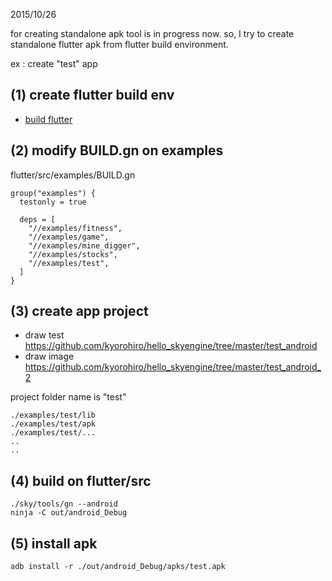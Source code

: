 2015/10/26

for creating standalone apk tool is in progress now. 
so, I try to create standalone flutter apk from flutter build environment.


ex : create "test" app

## (1) create flutter build env
  * [build flutter](build_flutter/README.md)

## (2) modify BUILD.gn on examples
flutter/src/examples/BUILD.gn
```
group("examples") {
  testonly = true

  deps = [
    "//examples/fitness",
    "//examples/game",
    "//examples/mine_digger",
    "//examples/stocks",
    "//examples/test",
  ]
}
```

## (3) create app project

* draw test
  https://github.com/kyorohiro/hello_skyengine/tree/master/test_android
* draw image
  https://github.com/kyorohiro/hello_skyengine/tree/master/test_android_2

project folder name is "test"
```
./examples/test/lib
./examples/test/apk
./examples/test/...
..
..
```

## (4) build on flutter/src
```
./sky/tools/gn --android
ninja -C out/android_Debug
```

## (5) install apk
```
adb install -r ./out/android_Debug/apks/test.apk 

```
